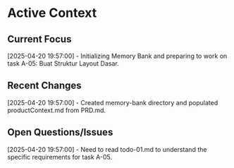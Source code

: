 # Active Context

## Current Focus
[2025-04-20 19:57:00] - Initializing Memory Bank and preparing to work on task A-05: Buat Struktur Layout Dasar.

## Recent Changes
[2025-04-20 19:57:00] - Created memory-bank directory and populated productContext.md from PRD.md.

## Open Questions/Issues
[2025-04-20 19:57:00] - Need to read todo-01.md to understand the specific requirements for task A-05.